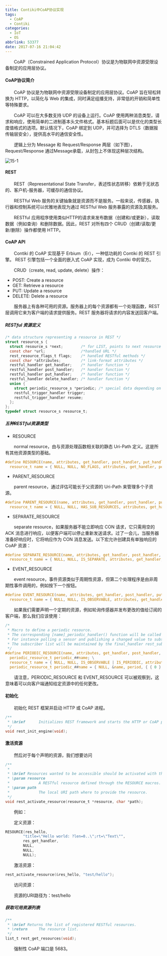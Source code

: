 ```yaml
---
title: Contiki中CoAP协议实现
tags:
  - CoAP
  - Contiki
categories:
  - IoT
  - OS
abbrlink: 53377
date: 2017-07-16 21:04:42
---
```



　　CoAP（Constrained Application Protocol）协议是为物联网中资源受限设备制定的应用层协议。


<!--more-->

#### CoAP协议简介

　　CoAP 协议是为物联网中资源受限设备制定的应用层协议。CoAP 旨在轻松转换为 HTTP，以简化与 Web 的集成，同时满足组播支持，非常低的开销和简单性等特殊要求。

　　CoAP 可以在大多数支持 UDP 的设备上运行。CoAP 使用两种消息类型，请求和响应，使用简单的二进制基本头文件格式。基本标题后面可以是优化的类型长度值格式的选项。默认情况下，CoAP 绑定到 UDP，并可选择为 DTLS（数据报传输层安全），提供高水平的通信安全性。

　　逻辑上分为 Message 和 Request/Response 两层（如下图），Request/Response 通过Message承载，从封包上不体现这种层次结构。

![15-1](http://fzy-blog.oss-cn-shenzhen.aliyuncs.com/2017/7/15-1.png)

#### REST

　　REST（Representational State Transfer，表述性状态转移）依赖于无状态的、客户机-服务器，可缓存的通信协议。

　　RESTful Web 服务的关键抽象就是资源而不是服务。一般来说，传感器，执行器和控制系统可以优雅地表现为通过 RESTful Web 服务暴露的资源及其服务。

　　RESTful 应用程序使用类似HTTP的请求来发布数据（创建和/或更新），读取数据（例如查询）和删除数据。因此，REST 对所有四个 CRUD（创建/读取/更新/删除）操作都使用 HTTP。

#### CoAP API

　　Contiki 的 CoAP 实现基于 Erbium（Er），一种低功耗的 Contiki 的 REST 引擎。 REST 引擎包括一个全面的嵌入式 CoAP 实现，成为 Contiki 中的官方。

　　CRUD（create, read, update, delete）操作：

- POST: Create a resource
- GET: Retrieve a resource
- PUT: Update a resource
- DELETE: Delete a resource


　　服务器上有各种可用的资源。服务器上的每个资源都有一个处理函数，REST 层调用它来为客户端的请求提供服务。REST 服务器将请求的内容发送回客户端。

##### RESTful 资源定义

```c
/* data structure representing a resource in REST */
struct resource_s {
  struct resource_s *next;        /* for LIST, points to next resource defined */
  const char *url;                /*handled URL */
  rest_resource_flags_t flags;    /* handled RESTful methods */
  const char *attributes;         /* link-format attributes */
  restful_handler get_handler;    /* handler function */
  restful_handler post_handler;   /* handler function */
  restful_handler put_handler;    /* handler function */
  restful_handler delete_handler; /* handler function */
  union {
    struct periodic_resource_s *periodic; /* special data depending on flags */
    restful_trigger_handler trigger;
    restful_trigger_handler resume;
  };
};
typedef struct resource_s resource_t;
```

##### 五种RESTful资源类型

- RESOURCE

　　normal resource，由与资源处理函数相关联的静态 Uri-Path 定义。这是所有其他资源类型的基础。

```c
#define RESOURCE(name, attributes, get_handler, post_handler, put_handler, delete_handler) \
  resource_t name = { NULL, NULL, NO_FLAGS, attributes, get_handler, post_handler, put_handler, delete_handler, { NULL } }
```

- PARENT_RESOURCE

　　parent resource，通过评估可能长于父资源的 Uri-Path 来管理多个子资源。

```c
#define PARENT_RESOURCE(name, attributes, get_handler, post_handler, put_handler, delete_handler) \
  resource_t name = { NULL, NULL, HAS_SUB_RESOURCES, attributes, get_handler, post_handler, put_handler, delete_handler, { NULL } }
```

- SEPARATE_RESOURCE

　　separate resource，如果服务器不能立即响应 CON 请求，它只需用空的 ACK 消息进行响应，以便客户端可以停止重新发送请求。过了一会儿，当服务器准备好响应时，它将响应作为 CON 消息发送。以下宏允许创建具有单独响应的 CoAP 资源：

```c
#define SEPARATE_RESOURCE(name, attributes, get_handler, post_handler, put_handler, delete_handler, resume_handler) \
  resource_t name = { NULL, NULL, IS_SEPARATE, attributes, get_handler, post_handler, put_handler, delete_handler, { .resume = resume_handler } }
```


- EVENT_RESOURCE

　　event resource，事件资源类似于周期性资源，但第二个处理程序是由非周期性事件调用的，例如按下一个按钮。

```c
#define EVENT_RESOURCE(name, attributes, get_handler, post_handler, put_handler, delete_handler, event_handler) \
  resource_t name = { NULL, NULL, IS_OBSERVABLE, attributes, get_handler, post_handler, put_handler, delete_handler, { .trigger = event_handler } }
```

　　如果我们需要声明一个定期的资源，例如轮询传感器并发布更改的值给订阅的客户端，那么我们应该使用：

```c
/*
 * Macro to define a periodic resource.
 * The corresponding [name]_periodic_handler() function will be called every period.
 * For instance polling a sensor and publishing a changed value to subscribed clients would be done there.
 * The subscriber list will be maintained by the final_handler rest_subscription_handler() (see rest-mapping header file).
 */
#define PERIODIC_RESOURCE(name, attributes, get_handler, post_handler, put_handler, delete_handler, period, periodic_handler) \
  periodic_resource_t periodic_##name; \
  resource_t name = { NULL, NULL, IS_OBSERVABLE | IS_PERIODIC, attributes, get_handler, post_handler, put_handler, delete_handler, { .periodic = &periodic_##name } }; \
  periodic_resource_t periodic_##name = { NULL, &name, period, { { 0 } }, periodic_handler };
```

　　请注意，PERIODIC_RESOURCE 和 EVENT_RESOURCE 可以被观察到，这意味着可以向客户端通知给定资源中的任何更改。


#### 初始化

　　初始化 REST 框架并启动 HTTP 或 CoAP 进程。

```c
/**
 * \brief      Initializes REST framework and starts the HTTP or CoAP process.
 */
void rest_init_engine(void);
```

#### 激活资源

　　然后对于每个声明的资源，我们想要访问

```c
/**
 *
 * \brief Resources wanted to be accessible should be activated with the following code.
 * \param resource
 *             A RESTful resource defined through the RESOURCE macros.
 * \param path
 *             The local URI path where to provide the resource.
 */
void rest_activate_resource(resource_t *resource, char *path);
```

　　例如：

　　定义资源：

```c
RESOURCE(res_hello,
        "title=\"Hello world: ?len=0..\";rt=\"Text\"",
        res_get_handler,
        NULL,
        NULL,
        NULL);
```

　　激活资源：

```c
rest_activate_resource(&res_hello, "test/hello");
```

　　访问资源：

　　资源的URI路径为：test/hello

##### 获取可用资源列表

```c
/**
 * \brief Returns the list of registered RESTful resources.
 * \return     The resource list.
 */
list_t rest_get_resources(void);
```

　　强制性 CoAP 端口是 5683。
